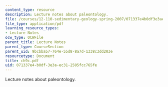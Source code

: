 ```yaml
---
content_type: resource
description: Lecture notes about paleontology.
file: /courses/12-110-sedimentary-geology-spring-2007/071337e4b0df3e3aec312505fcc765fe_ch9c.pdf
file_type: application/pdf
learning_resource_types:
- Lecture Notes
ocw_type: OCWFile
parent_title: Lecture Notes
parent_type: CourseSection
parent_uid: 9bcbba57-764e-55d8-8a7d-1338c3dd203e
resourcetype: Document
title: ch9c.pdf
uid: 071337e4-b0df-3e3a-ec31-2505fcc765fe
---
```

Lecture notes about paleontology.

